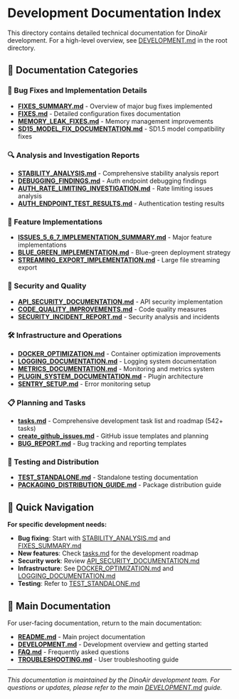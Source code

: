 # Development Documentation Index

This directory contains detailed technical documentation for DinoAir development. For a high-level overview, see [DEVELOPMENT.md](../../DEVELOPMENT.md) in the root directory.

## 📂 Documentation Categories

### 🐛 Bug Fixes and Implementation Details
- [**FIXES_SUMMARY.md**](FIXES_SUMMARY.md) - Overview of major bug fixes implemented
- [**FIXES.md**](FIXES.md) - Detailed configuration fixes documentation
- [**MEMORY_LEAK_FIXES.md**](MEMORY_LEAK_FIXES.md) - Memory management improvements
- [**SD15_MODEL_FIX_DOCUMENTATION.md**](SD15_MODEL_FIX_DOCUMENTATION.md) - SD1.5 model compatibility fixes

### 🔍 Analysis and Investigation Reports
- [**STABILITY_ANALYSIS.md**](STABILITY_ANALYSIS.md) - Comprehensive stability analysis report
- [**DEBUGGING_FINDINGS.md**](DEBUGGING_FINDINGS.md) - Auth endpoint debugging findings
- [**AUTH_RATE_LIMITING_INVESTIGATION.md**](AUTH_RATE_LIMITING_INVESTIGATION.md) - Rate limiting issues analysis
- [**AUTH_ENDPOINT_TEST_RESULTS.md**](AUTH_ENDPOINT_TEST_RESULTS.md) - Authentication testing results

### 🚀 Feature Implementations
- [**ISSUES_5_6_7_IMPLEMENTATION_SUMMARY.md**](ISSUES_5_6_7_IMPLEMENTATION_SUMMARY.md) - Major feature implementations
- [**BLUE_GREEN_IMPLEMENTATION.md**](BLUE_GREEN_IMPLEMENTATION.md) - Blue-green deployment strategy
- [**STREAMING_EXPORT_IMPLEMENTATION.md**](STREAMING_EXPORT_IMPLEMENTATION.md) - Large file streaming export

### 🔐 Security and Quality
- [**API_SECURITY_DOCUMENTATION.md**](API_SECURITY_DOCUMENTATION.md) - API security implementation
- [**CODE_QUALITY_IMPROVEMENTS.md**](CODE_QUALITY_IMPROVEMENTS.md) - Code quality measures
- [**SECURITY_INCIDENT_REPORT.md**](SECURITY_INCIDENT_REPORT.md) - Security analysis and incidents

### 🛠️ Infrastructure and Operations
- [**DOCKER_OPTIMIZATION.md**](DOCKER_OPTIMIZATION.md) - Container optimization improvements
- [**LOGGING_DOCUMENTATION.md**](LOGGING_DOCUMENTATION.md) - Logging system documentation
- [**METRICS_DOCUMENTATION.md**](METRICS_DOCUMENTATION.md) - Monitoring and metrics system
- [**PLUGIN_SYSTEM_DOCUMENTATION.md**](PLUGIN_SYSTEM_DOCUMENTATION.md) - Plugin architecture
- [**SENTRY_SETUP.md**](SENTRY_SETUP.md) - Error monitoring setup

### 📋 Planning and Tasks
- [**tasks.md**](tasks.md) - Comprehensive development task list and roadmap (542+ tasks)
- [**create_github_issues.md**](create_github_issues.md) - GitHub issue templates and planning
- [**BUG_REPORT.md**](BUG_REPORT.md) - Bug tracking and reporting templates

### 🧪 Testing and Distribution
- [**TEST_STANDALONE.md**](TEST_STANDALONE.md) - Standalone testing documentation
- [**PACKAGING_DISTRIBUTION_GUIDE.md**](PACKAGING_DISTRIBUTION_GUIDE.md) - Package distribution guide

## 🎯 Quick Navigation

**For specific development needs:**
- **Bug fixing**: Start with [STABILITY_ANALYSIS.md](STABILITY_ANALYSIS.md) and [FIXES_SUMMARY.md](FIXES_SUMMARY.md)
- **New features**: Check [tasks.md](tasks.md) for the development roadmap
- **Security work**: Review [API_SECURITY_DOCUMENTATION.md](API_SECURITY_DOCUMENTATION.md)
- **Infrastructure**: See [DOCKER_OPTIMIZATION.md](DOCKER_OPTIMIZATION.md) and [LOGGING_DOCUMENTATION.md](LOGGING_DOCUMENTATION.md)
- **Testing**: Refer to [TEST_STANDALONE.md](TEST_STANDALONE.md)

## 📖 Main Documentation

For user-facing documentation, return to the main documentation:
- [**README.md**](../../README.md) - Main project documentation
- [**DEVELOPMENT.md**](../../DEVELOPMENT.md) - Development overview and getting started
- [**FAQ.md**](../../FAQ.md) - Frequently asked questions
- [**TROUBLESHOOTING.md**](../../TROUBLESHOOTING.md) - User troubleshooting guide

---

*This documentation is maintained by the DinoAir development team. For questions or updates, please refer to the main [DEVELOPMENT.md](../../DEVELOPMENT.md) guide.*